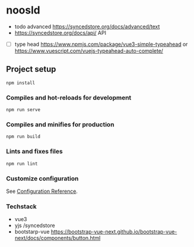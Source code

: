 # noosld

- todo advanced https://syncedstore.org/docs/advanced/text
- https://syncedstore.org/docs/api/ API

- [ ] type head https://www.npmjs.com/package/vue3-simple-typeahead or https://www.vuescript.com/vuejs-typeahead-auto-complete/


## Project setup
```
npm install
```



### Compiles and hot-reloads for development
```
npm run serve
```

### Compiles and minifies for production
```
npm run build
```

### Lints and fixes files
```
npm run lint
```

### Customize configuration
See [Configuration Reference](https://cli.vuejs.org/config/).


### Techstack
- vue3
- yjs /syncedstore
- bootstarp-vue https://bootstrap-vue-next.github.io/bootstrap-vue-next/docs/components/button.html

